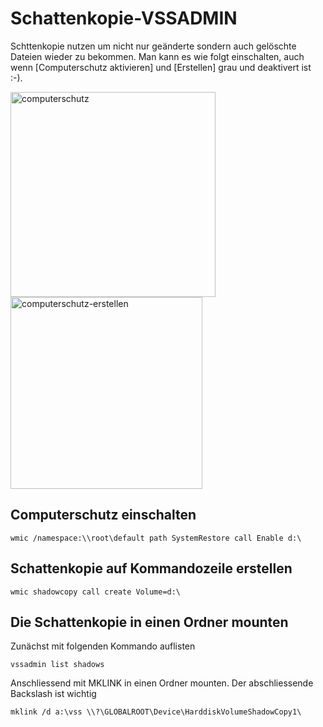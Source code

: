 # Schattenkopie-VSSADMIN
Schttenkopie nutzen um nicht nur geänderte sondern auch gelöschte Dateien wieder zu bekommen.
Man kann es wie folgt einschalten, auch wenn [Computerschutz aktivieren] und [Erstellen] grau und deaktivert ist :-).

<img width="328" alt="computerschutz" src="https://github.com/user-attachments/assets/9e42a5f3-9f12-4046-acef-8c6f134d3b94" />
<img width="307" alt="computerschutz-erstellen" src="https://github.com/user-attachments/assets/b5b3ad98-199e-425c-8880-f4354cbfb23e" />

## Computerschutz einschalten
```
wmic /namespace:\\root\default path SystemRestore call Enable d:\
```

## Schattenkopie auf Kommandozeile erstellen
```
wmic shadowcopy call create Volume=d:\
```

## Die Schattenkopie in einen Ordner mounten

Zunächst mit folgenden Kommando auflisten
```
vssadmin list shadows
```
Anschliessend mit MKLINK in einen Ordner mounten. Der abschliessende Backslash ist wichtig
```
mklink /d a:\vss \\?\GLOBALROOT\Device\HarddiskVolumeShadowCopy1\
```
